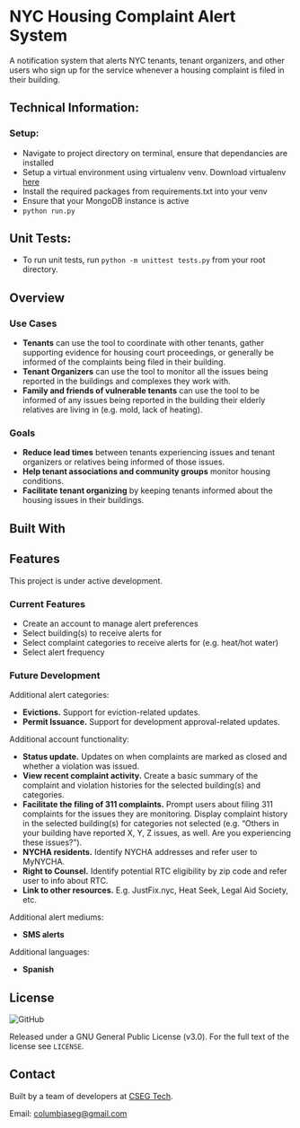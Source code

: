 # NYC Housing Complaint Alert System
A notification system that alerts NYC tenants, tenant organizers, and other users who sign up for the service whenever a housing complaint is filed in their building.

## Technical Information:
### Setup:
 - Navigate to project directory on terminal, ensure that dependancies are installed
 - Setup a virtual environment using virtualenv venv. Download virtualenv <a href="https://www.andreagrandi.it/2018/12/19/installing-python-and-virtualenv-on-osx/">here</a>
 - Install the required packages from requirements.txt into your venv
  - Ensure that your MongoDB instance is active
 - ```python run.py```

## Unit Tests:
 - To run unit tests, run ```python -m unittest tests.py``` from your root directory.

## Overview
### Use Cases
- **Tenants** can use the tool to coordinate with other tenants, gather supporting evidence for housing court proceedings, or generally be informed of the complaints being filed in their building.
- **Tenant Organizers** can use the tool to monitor all the issues being reported in the buildings and complexes they work with.
- **Family and friends of vulnerable tenants** can use the tool to be informed of any issues being reported in the building their elderly relatives are living in (e.g. mold, lack of heating).

### Goals
- **Reduce lead times** between tenants experiencing issues and tenant organizers or relatives being informed of those issues.
- **Help tenant associations and community groups** monitor housing conditions.
- **Facilitate tenant organizing** by keeping tenants informed about the housing issues in their buildings.

## Built With

## Features
This project is under active development.

### Current Features
- Create an account to manage alert preferences
- Select building(s) to receive alerts for
- Select complaint categories to receive alerts for (e.g. heat/hot water)
- Select alert frequency

### Future Development
Additional alert categories:
- **Evictions.** Support for eviction-related updates.
- **Permit Issuance.** Support for development approval-related updates.

Additional account functionality:
- **Status update.** Updates on when complaints are marked as closed and whether a violation was issued.
- **View recent complaint activity.** Create a basic summary of the complaint and violation histories for the selected building(s) and categories.
- **Facilitate the filing of 311 complaints.** Prompt users about filing 311 complaints for the issues they are monitoring. Display complaint history in the selected building(s) for categories not selected (e.g. “Others in your building have reported X, Y, Z issues, as well. Are you experiencing these issues?”).
- **NYCHA residents.** Identify NYCHA addresses and refer user to MyNYCHA.
- **Right to Counsel.** Identify potential RTC eligibility by zip code and refer user to info about RTC.
- **Link to other resources.** E.g. JustFix.nyc, Heat Seek, Legal Aid Society, etc.

Additional alert mediums:
- **SMS alerts**

Additional languages:
- **Spanish**

## License
![GitHub](https://img.shields.io/github/license/cseg-tech/nyc-housingautomation.svg)

Released under a GNU General Public License (v3.0). For the full text of the license see `LICENSE`.

## Contact
Built by a team of developers at [CSEG Tech](http://www.columbiaseg.org).

Email: columbiaseg@gmail.com
